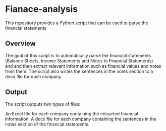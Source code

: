 # Fianace-analysis
This repository provides a Python script that can be used to parse the financial statements 

## Overview
The goal of this script is to automatically parse the financial statements (Balance Sheets, Income Statements and Notes to Financial Statements) and and then extract relevant information such as financial values and notes from them. The script also writes the sentences in the notes section to a docx file for each company.

## Output
The script outputs two types of files:

An Excel file for each company containing the extracted financial information.
A docx file for each company containing the sentences in the notes section of the financial statements.
